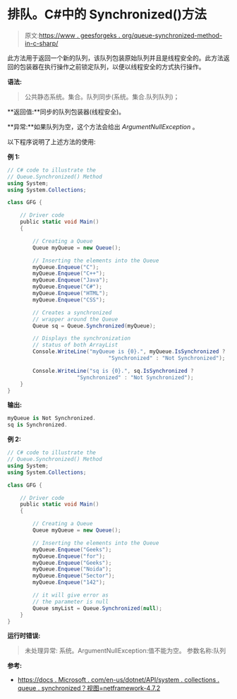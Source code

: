 # 排队。C#中的 Synchronized()方法

> 原文:[https://www . geesforgeks . org/queue-synchronized-method-in-c-sharp/](https://www.geeksforgeeks.org/queue-synchronized-method-in-c-sharp/)

此方法用于返回一个新的队列，该队列包装原始队列并且是线程安全的。此方法返回的包装器在执行操作之前锁定队列，以便以线程安全的方式执行操作。

**语法:**

> 公共静态系统。集合。队列同步(系统。集合.队列队列)；

**返回值:**同步的队列包装器(线程安全)。

**异常:**如果队列为空，这个方法会给出 *ArgumentNullException* 。

以下程序说明了上述方法的使用:

**例 1:**

```cs
// C# code to illustrate the
// Queue.Synchronized() Method
using System;
using System.Collections;

class GFG {

    // Driver code
    public static void Main()
    {

        // Creating a Queue
        Queue myQueue = new Queue();

        // Inserting the elements into the Queue
        myQueue.Enqueue("C");
        myQueue.Enqueue("C++");
        myQueue.Enqueue("Java");
        myQueue.Enqueue("C#");
        myQueue.Enqueue("HTML");
        myQueue.Enqueue("CSS");

        // Creates a synchronized
        // wrapper around the Queue
        Queue sq = Queue.Synchronized(myQueue);

        // Displays the synchronization
        // status of both ArrayList
        Console.WriteLine("myQueue is {0}.", myQueue.IsSynchronized ?
                                "Synchronized" : "Not Synchronized");

        Console.WriteLine("sq is {0}.", sq.IsSynchronized ? 
                      "Synchronized" : "Not Synchronized");
    }
}
```

**输出:**

```cs
myQueue is Not Synchronized.
sq is Synchronized.

```

**例 2:**

```cs
// C# code to illustrate the
// Queue.Synchronized() Method
using System;
using System.Collections;

class GFG {

    // Driver code
    public static void Main()
    {

        // Creating a Queue
        Queue myQueue = new Queue();

        // Inserting the elements into the Queue
        myQueue.Enqueue("Geeks");
        myQueue.Enqueue("for");
        myQueue.Enqueue("Geeks");
        myQueue.Enqueue("Noida");
        myQueue.Enqueue("Sector");
        myQueue.Enqueue("142");

        // it will give error as
        // the parameter is null
        Queue smyList = Queue.Synchronized(null);
    }
}
```

**运行时错误:**

> 未处理异常:
> 系统。ArgumentNullException:值不能为空。
> 参数名称:队列

**参考:**

*   [https://docs . Microsoft . com/en-us/dotnet/API/system . collections . queue . synchronized？视图=netframework-4.7.2](https://docs.microsoft.com/en-us/dotnet/api/system.collections.queue.synchronized?view=netframework-4.7.2)
